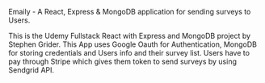 Emaily - A React, Express & MongoDB application for sending surveys to Users.

This is the Udemy Fullstack React with Express and MongoDB project by Stephen Grider.
This App uses Google Oauth for Authentication, MongoDB for storing credentials and Users info and their survey list. Users have to pay through Stripe which gives them token to send surveys by using Sendgrid API.
